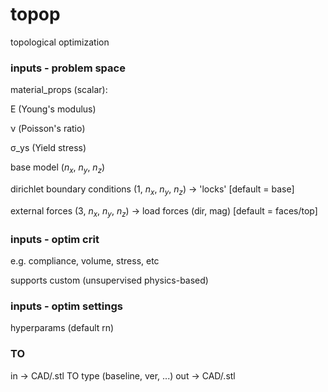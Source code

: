 # topop
topological optimization 

### inputs - problem space
material_props (scalar): 

E (Young's modulus)

ν (Poisson's ratio)

σ_ys (Yield stress)

base model ($n_x$, $n_y$, $n_z$)

dirichlet boundary conditions (1, $n_x$, $n_y$, $n_z$) -> 'locks' [default = base]

external forces (3, $n_x$, $n_y$, $n_z$) -> load forces (dir, mag) [default = faces/top]


### inputs - optim crit
e.g. compliance, volume, stress, etc 

supports custom (unsupervised physics-based)

### inputs - optim settings
hyperparams (default rn)

### TO
in -> CAD/.stl
TO type (baseline, ver, ...)
out -> CAD/.stl

